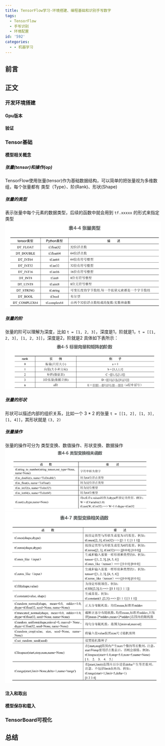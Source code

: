 ```yaml
---
title: TensorFlow学习-环境搭建、编程基础和识别手写数字
tags:
  - TensorFlow
  - 手写识别
  - 环境配置
id: '592'
categories:
  - - 机器学习
---
```


## 前言

## 正文

### 开发环境搭建

#### Gpu版本

#### 验证

### Tensor基础

#### 模型相关概念

##### 张量(tensor)和操作(op)

TensorFlow使用张量(tensor)作为基础数据结构，可以简单的把张量视为多维数组，每个张量都有 类型（Type）、阶(Rank)、形状(Shape)

##### 张量的类型

表示张量中每个元素的数据类型，后续的函数中就会用到 `tf.xxxxx` 的形式来指定类型 [![](../static/uploads/2020/03/0866c4ffb9ed2c7ba61c1c3cb6f727cc.png)](../static/uploads/2020/03/0866c4ffb9ed2c7ba61c1c3cb6f727cc.png)

##### 张量的阶

张量的阶可以理解为深度，比如 `t = [1, 2, 3]`，深度是1，阶就是1，`t = [[1, 2, 3], [1, 2, 3]]`，深度是2，阶就是2 具体如下表所示： [![](../static/uploads/2020/03/5f4dd1a33dc6b9ac972a5404d3c17559.png)](../static/uploads/2020/03/5f4dd1a33dc6b9ac972a5404d3c17559.png)

##### 张量的形状

形状可以描述内部的组织关系，比如一个 3 \* 2 的张量 `t = [[1, 2], [1, 3], [1, 4]]`，其形状就是 `(3, 2)`

##### 张量操作

张量的操作可分为 类型变换、数值操作、形状变换、数据操作 [![](../static/uploads/2020/03/6dff3684c786cc12a88537b73339b9a1.png)](../static/uploads/2020/03/6dff3684c786cc12a88537b73339b9a1.png) [![](../static/uploads/2020/03/2dbee167c5d3009cf450c0b9c51d3d89.png)](../static/uploads/2020/03/2dbee167c5d3009cf450c0b9c51d3d89.png)

#### 注入和取出

#### 模型保存和载入

### TensorBoard可视化

## 总结